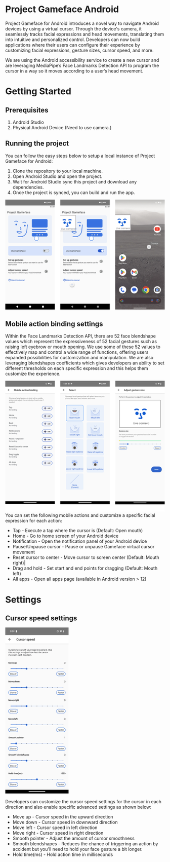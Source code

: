 # Project Gameface Android
Project Gameface for Android introduces a novel way to navigate Android devices by using a virtual cursor.  Through the device's camera, it seamlessly tracks facial expressions and head movements, translating them into intuitive and personalized control. Developers can now build applications where their users can configure their experience by customizing facial expressions, gesture sizes, cursor speed, and more.

We are using the Android accessibility service to create a new cursor and are leveraging MediaPipe’s Face Landmarks Detection API to program the cursor in a way so it moves according to a user’s head movement. 

# Getting Started

## Prerequisites
1. Android Studio
2. Physical Android Device (Need to use camera.)

## Running the project
You can follow the easy steps below to setup a local instance of Project Gameface for Android:
1. Clone the repository to your local machine.
2. Open Android Studio and open the project.
3. Wait for Android Studio sync this project and download any dependencies.
4. Once the project is synced, you can build and run the app.

<img src="assets/main_page.png" width="600">

## Mobile action binding settings

Within the Face Landmarks Detection API, there are 52 face blendshape values which represent the expressiveness of 52 facial gestures such as raising left eyebrow or mouth opening. We use some of these 52 values to effectively map and control a wide range of functions, offering users expanded possibilities for customization and manipulation. We are also leveraging blendshapes coefficients which gives developers an ability to set different thresholds on each specific expression and this helps them customize the experience.



<img src="assets/bind_page.png" width="600">
You can set the following mobile actions and customize a specific facial expression for each action:


- Tap  - Execute a tap where the cursor is (Default: Open mouth)
- Home - Go to home screen of your Android device
- Notification - Open the notification panel of your Android device
- Pause/Unpause cursor - Pause or unpause Gameface virtual cursor movement 
- Reset cursor to center  - Move cursor to screen center (Default: Mouth right)|
- Drag and hold - Set start and end points for dragging (Default: Mouth left)
- All apps - Open all apps page (available in Android version > 12)


# Settings
## Cursor speed settings
<img src="assets/speed_page.png" width="200">


Developers can customize the cursor speed settings for the cursor in each direction and also enable specific advanced settings as shown below:

- Move up   - Cursor speed in the upward direction  
- Move down  - Cursor speed in downward direction    
-  Move left  - Cursor speed in left direction        
-  Move right - Cursor speed in right direction       
-  Smooth pointer  - Adjust the amount of cursor smoothness           
-  Smooth blendshapes  - Reduces the chance of triggering an action by accident but you'll need to hold your face gesture a bit longer.           
-  Hold time(ms)  - Hold action time in milliseconds
 


